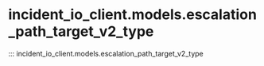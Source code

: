 # incident_io_client.models.escalation_path_target_v2_type

::: incident_io_client.models.escalation_path_target_v2_type
